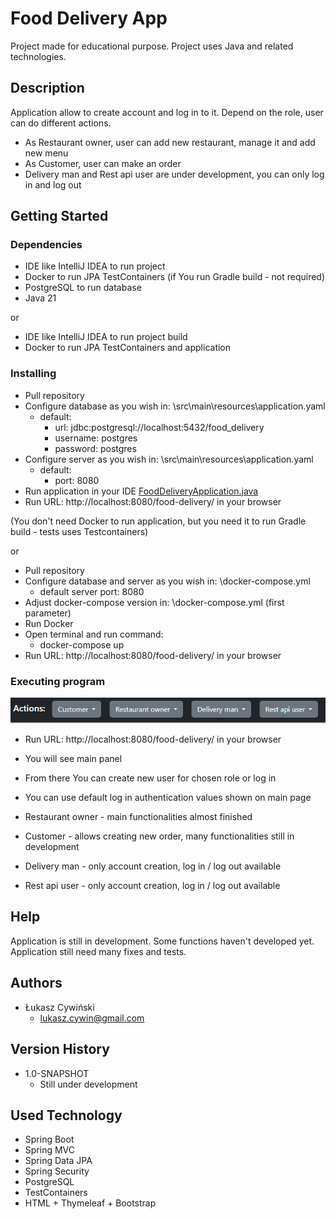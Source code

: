 # Food Delivery App

Project made for educational purpose. Project uses Java and related technologies.

## Description

Application allow to create account and log in to it.
Depend on the role, user can do different actions.
* As Restaurant owner, user can add new restaurant, manage it and add new menu
* As Customer, user can make an order
* Delivery man and Rest api user are under development, you can only log in and log out

## Getting Started


### Dependencies

* IDE like IntelliJ IDEA to run project
* Docker to run JPA TestContainers (if You run Gradle build - not required)
* PostgreSQL to run database
* Java 21

or

* IDE like IntelliJ IDEA to run project build
* Docker to run JPA TestContainers and application

### Installing

* Pull repository
* Configure database as you wish in: \src\main\resources\application.yaml
  * default:
    * url: jdbc:postgresql://localhost:5432/food_delivery
    * username: postgres
    * password: postgres
* Configure server as you wish in: \src\main\resources\application.yaml
  * default:
    * port: 8080
* Run application in your IDE [FoodDeliveryApplication.java](src%2Fmain%2Fjava%2Fpl%2Fproject%2FFoodDeliveryApplication.java)
* Run URL: http://localhost:8080/food-delivery/ in your browser

(You don't need Docker to run application, but you need it to run Gradle build - tests uses Testcontainers)

or

* Pull repository
* Configure database and server as you wish in: \docker-compose.yml
  * default server port: 8080
* Adjust docker-compose version in: \docker-compose.yml (first parameter)
* Run Docker
* Open terminal and run command:
  * docker-compose up
* Run URL: http://localhost:8080/food-delivery/ in your browser
    

### Executing program

![main_panel](./images/main-panel.png)

* Run URL: http://localhost:8080/food-delivery/ in your browser
* You will see main panel
* From there You can create new user for chosen role or log in
* You can use default log in authentication values shown on main page

* Restaurant owner - main functionalities almost finished
* Customer - allows creating new order, many functionalities still in development
* Delivery man - only account creation, log in / log out available
* Rest api user - only account creation, log in / log out available

## Help

Application is still in development. Some functions haven't developed yet.
Application still need many fixes and tests.

## Authors

* Łukasz Cywiński
  * lukasz.cywin@gmail.com

## Version History

* 1.0-SNAPSHOT
    * Still under development

## Used Technology

* Spring Boot
* Spring MVC
* Spring Data JPA
* Spring Security
* PostgreSQL
* TestContainers
* HTML + Thymeleaf + Bootstrap
